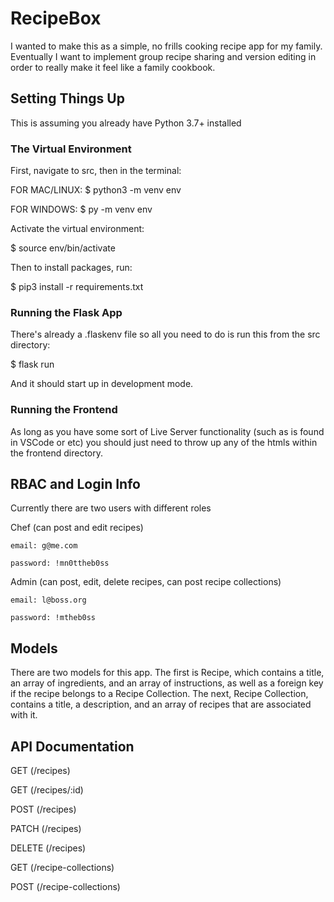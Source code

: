 # RecipeBox

I wanted to make this as a simple, no frills cooking recipe app for my family. Eventually I want to implement group recipe sharing and version editing in order to really make it feel like a family cookbook.

## Setting Things Up

This is assuming you already have Python 3.7+ installed

### The Virtual Environment

First, navigate to src, then in the terminal:

FOR MAC/LINUX:
$ python3 -m venv env

FOR WINDOWS:
$ py -m venv env


Activate the virtual environment:

$ source env/bin/activate


Then to install packages, run:

$ pip3 install -r requirements.txt


### Running the Flask App

There's already a .flaskenv file so all you need to do is run this from the src directory:

$ flask run

And it should start up in development mode.


### Running the Frontend

As long as you have some sort of Live Server functionality (such as is found in VSCode or etc) you should just need to throw up any of the htmls within the frontend directory.


## RBAC and Login Info

Currently there are two users with different roles

Chef (can post and edit recipes)

    email: g@me.com

    password: !mn0ttheb0ss


Admin (can post, edit, delete recipes, can post recipe collections)

    email: l@boss.org

    password: !mtheb0ss


## Models

There are two models for this app. The first is Recipe, which contains a title, an array of ingredients, and an array of instructions, as well as a foreign key if the recipe belongs to a Recipe Collection. The next, Recipe Collection, contains a title, a description, and an array of recipes that are associated with it.


## API Documentation

GET (/recipes)

GET (/recipes/:id)

POST (/recipes)

PATCH (/recipes)

DELETE (/recipes)

GET (/recipe-collections)

POST (/recipe-collections)